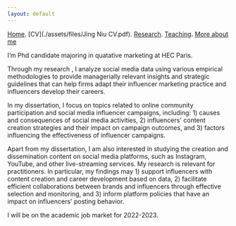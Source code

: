 ```yaml
---
layout: default
---
```


[Home](./). [CV](./assets/files/Jing Niu CV.pdf). [Research](./research.md). [Teaching](./teaching.md). [More about me](./hobby.md)

I’m Phd candidate majoring in quatative marketing at HEC Paris. 

Through my research , I analyze social media data using various empirical methodologies to provide managerially relevant insights and strategic guidelines that can help firms adapt their influencer marketing practice and influencers develop their careers.

In my dissertation, I focus on topics related to online community participation and social media influencer campaigns, including: 1) causes and consequences of social media activities, 2) influencers' content creation strategies and their impact on campaign outcomes, and 3) factors influencing the effectiveness of influencer campaigns. 

Apart from my dissertation, I am also interested in studying the creation and dissemination content on social media platforms, such as Instagram, YouTube, and other live-streaming services. My research is relevant for practitioners. In particular, my findings may 1) support influencers with content creation and career development based on data, 2) facilitate efficient collaborations between brands and influencers through effective selection and monitoring, and 3) inform platform policies that have an impact on influencers' posting behavior.

I will be on the academic job market for 2022-2023.

<!--

-->
